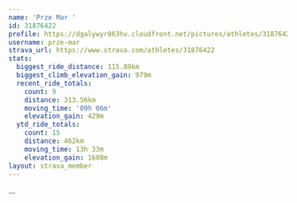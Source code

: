 ```yaml
---
name: 'Prze Mar '
id: 31876422
profile: https://dgalywyr863hv.cloudfront.net/pictures/athletes/31876422/22548952/3/large.jpg
username: prze-mar
strava_url: https://www.strava.com/athletes/31876422
stats:
  biggest_ride_distance: 115.89km
  biggest_climb_elevation_gain: 979m
  recent_ride_totals:
    count: 9
    distance: 313.56km
    moving_time: '09h 06m'
    elevation_gain: 429m
  ytd_ride_totals:
    count: 15
    distance: 462km
    moving_time: 13h 33m
    elevation_gain: 1608m
layout: strava_member
--- 
```

...
